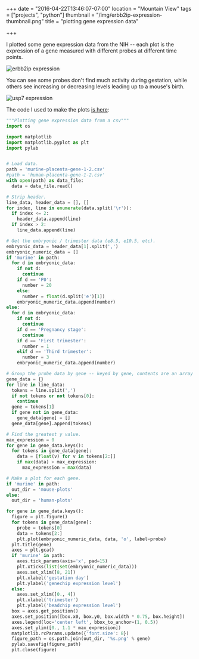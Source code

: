 +++
date = "2016-04-22T13:46:07-07:00"
location = "Mountain View"
tags = ["projects", "python"]
thumbnail = "/img/erbb2ip-expression-thumbnail.png"
title = "plotting gene expression data"

+++

I plotted some gene expression data from the NIH --
each plot is the expression of a gene measured with different probes
at different time points.

<!--more-->

![erbb2ip expression](/img/erbb2ip-expression.png)

You can see some probes don't find much activity during gestation,
while others see increasing or decreasing levels leading up to a mouse's birth.

![usp7 expression](/img/usp7-expression.png)

The code I used to make the plots
[is here](https://gist.github.com/yosemitebandit/12f7bb6542315f10f4467392eb6f603f):

```python
"""Plotting gene expression data from a csv"""
import os

import matplotlib
import matplotlib.pyplot as plt
import pylab


# Load data.
path = 'murine-placenta-gene-1-2.csv'
#path = 'human-placenta-gene-1-2.csv'
with open(path) as data_file:
  data = data_file.read()

# Strip header.
line_data, header_data = [], []
for index, line in enumerate(data.split('\r')):
  if index <= 2:
    header_data.append(line)
  if index > 2:
    line_data.append(line)

# Get the embryonic / trimester data (e8.5, e10.5, etc).
embryonic_data = header_data[1].split(',')
embryonic_numeric_data = []
if 'murine' in path:
  for d in embryonic_data:
    if not d:
      continue
    if d == 'P0':
      number = 20
    else:
      number = float(d.split('e')[1])
    embryonic_numeric_data.append(number)
else:
  for d in embryonic_data:
    if not d:
      continue
    if d == 'Pregnancy stage':
      continue
    if d == 'First trimester':
      number = 1
    elif d == 'Third trimester':
      number = 3
    embryonic_numeric_data.append(number)

# Group the probe data by gene -- keyed by gene, contents are an array of rows.
gene_data = {}
for line in line_data:
  tokens = line.split(',')
  if not tokens or not tokens[0]:
    continue
  gene = tokens[1]
  if gene not in gene_data:
    gene_data[gene] = []
  gene_data[gene].append(tokens)

# Find the greatest y value.
max_expression = 0
for gene in gene_data.keys():
  for tokens in gene_data[gene]:
    data = [float(v) for v in tokens[2:]]
    if max(data) > max_expression:
      max_expression = max(data)

# Make a plot for each gene.
if 'murine' in path:
  out_dir = 'mouse-plots'
else:
  out_dir = 'human-plots'

for gene in gene_data.keys():
  figure = plt.figure()
  for tokens in gene_data[gene]:
    probe = tokens[0]
    data = tokens[2:]
    plt.plot(embryonic_numeric_data, data, 'o', label=probe)
  plt.title(gene)
  axes = plt.gca()
  if 'murine' in path:
    axes.tick_params(axis='x', pad=15)
    plt.xticks(list(set(embryonic_numeric_data)))
    axes.set_xlim([8, 21])
    plt.xlabel('gestation day')
    plt.ylabel('genechip expression level')
  else:
    axes.set_xlim([0., 4])
    plt.xlabel('trimester')
    plt.ylabel('beadchip expression level')
  box = axes.get_position()
  axes.set_position([box.x0, box.y0, box.width * 0.75, box.height])
  axes.legend(loc='center left', bbox_to_anchor=(1, 0.5))
  axes.set_ylim([0., 1.1 * max_expression])
  matplotlib.rcParams.update({'font.size': 8})
  figure_path = os.path.join(out_dir, '%s.png' % gene)
  pylab.savefig(figure_path)
  plt.close(figure)
```

